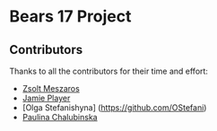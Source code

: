 # Bears 17 Project

## Contributors

Thanks to all the contributors for their time and effort:

- [Zsolt Meszaros](https://github.com/zsoltime)
- [Jamie Player](https://github.com/heyjp)
- [Olga Stefanishyna] (https://github.com/OStefani)
- [Paulina Chalubinska](https://github.com/pchalubinska)

